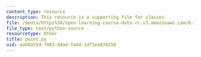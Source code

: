 ```yaml
---
content_type: resource
description: This resource is a supporting file for classes.
file: /media/https%3A/open-learning-course-data-rc.s3.amazonaws.com/6-189-a-gentle-introduction-to-programming-using-python-january-iap-2011/aab8a55d700394adfa4d1df3ee870259_point.py
file_type: text/python-source
resourcetype: Other
title: point.py
uid: aab8a55d-7003-94ad-fa4d-1df3ee870259
---
```

